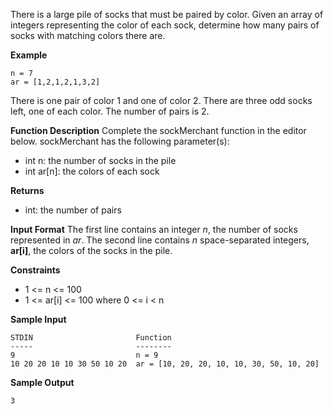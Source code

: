 There is a large pile of socks that must be paired by color. Given an array of integers representing the color of each sock, determine how many pairs of socks with matching colors there are.

**Example**
```
n = 7
ar = [1,2,1,2,1,3,2]
```
There is one pair of color 1 and one of color 2. There are three odd socks left, one of each color. The number of pairs is 2.

**Function Description**
Complete the sockMerchant function in the editor below.
sockMerchant has the following parameter(s):
* int n: the number of socks in the pile
* int ar[n]: the colors of each sock

**Returns**
* int: the number of pairs

**Input Format**
The first line contains an integer *n*,  the number of socks represented in *ar*.
The second line contains *n* space-separated integers, **ar[i]**, the colors of the socks in the pile.

**Constraints**
* 1 <= n <= 100
* 1 <= ar[i] <= 100 where 0 <= i < n

**Sample Input**
```
STDIN                       Function
-----                       --------
9                           n = 9
10 20 20 10 10 30 50 10 20  ar = [10, 20, 20, 10, 10, 30, 50, 10, 20]
```

**Sample Output**
```
3
```